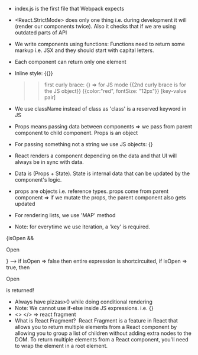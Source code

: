 - index.js is the first file that Webpack expects

- <React.StrictMode> does only one thing i.e. during development it will (render our components twice). Also it checks that if we are using outdated parts of API 

- We write components using functions: Functions need to return some markup i.e. JSX and they should start with capital letters. 
- Each component can return only one element
- Inline style: {{}}
  >> first curly brace: {} => for JS mode
  >> {{2nd curly brace is for the JS object}}
  >> {{color:"red", fontSize: "12px"}} [key-value pair]
- We use className instead of class as 'class' is a reserved keyword in JS
- Props means passing data between components => we pass from parent component to child component. Props is an object
- For passing something not a string we use JS objects: {}
- React renders a component depending on the data and that UI will always be in sync with data. 
- Data is (Props + State). State is internal data that can be updated by the component's logic.
- props are objects i.e. reference types. props come from parent component => if we mutate the props, the parent component also gets updated
- For rendering lists, we use 'MAP' method
- Note: for everytime we use iteration, a 'key' is required.

 {isOpen && <p>Open</p>} --> if isOpen => false then entire expression is shortcircuited, if isOpen => true, then <p>Open</p> is returned!

- Always have pizzas>0 while doing conditional rendering
- Note: We cannot use if-else inside JS expressions. i.e. {}
- <> </> => react fragment
- What is React Fragment? ​ React Fragment is a feature in React that allows you to return multiple elements from a React component by allowing you to group a list of children without adding extra nodes to the DOM. To return multiple elements from a React component, you'll need to wrap the element in a root element.
